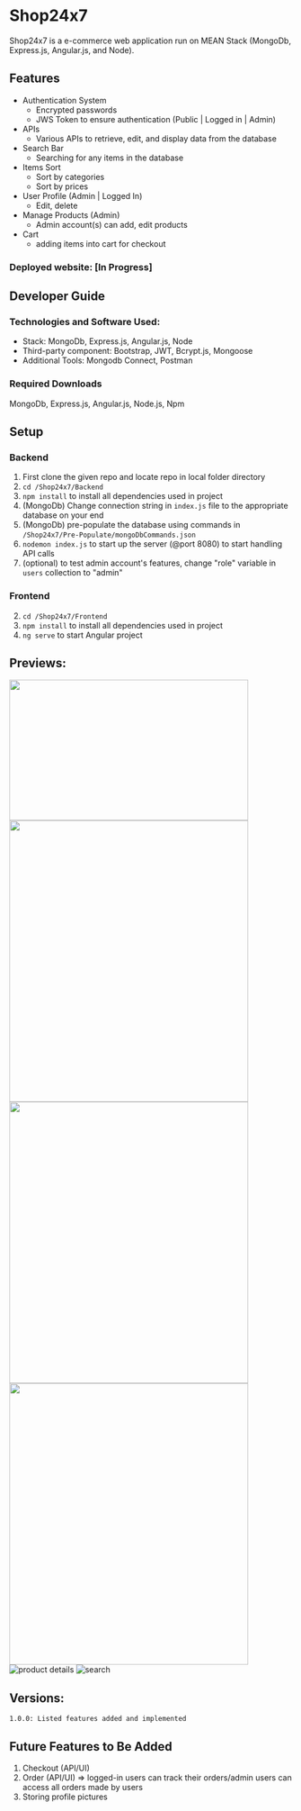 # Shop24x7

Shop24x7 is a e-commerce web application run on MEAN Stack (MongoDb, Express.js, Angular.js, and Node).

## Features

* Authentication System
  * Encrypted passwords
  * JWS Token to ensure authentication (Public | Logged in | Admin) 
* APIs
  * Various APIs to retrieve, edit, and display data from the database
* Search Bar
  * Searching for any items in the database
* Items Sort
  * Sort by categories
  * Sort by prices
* User Profile (Admin | Logged In)
  * Edit, delete 
* Manage Products (Admin)
  * Admin account(s) can add, edit products 
* Cart
  * adding items into cart for checkout 
   
### Deployed website: [In Progress]

## Developer Guide

### Technologies and Software Used:

* Stack: MongoDb, Express.js, Angular.js, Node
* Third-party component: Bootstrap, JWT, Bcrypt.js, Mongoose
* Additional Tools: Mongodb Connect, Postman

### Required Downloads

MongoDb, Express.js, Angular.js, Node.js, Npm

## Setup 

### Backend
1. First clone the given repo and locate repo in local folder directory
2. `cd /Shop24x7/Backend`
3. `npm install` to install all dependencies used in project
4. (MongoDb) Change connection string in `index.js` file to the appropriate database on your end
5. (MongoDb) pre-populate the database using commands in `/Shop24x7/Pre-Populate/mongoDbCommands.json` 
6. `nodemon index.js` to start up the server (@port 8080) to start handling API calls
7. (optional) to test admin account's features, change "role" variable in `users` collection to "admin"

### Frontend
2. `cd /Shop24x7/Frontend`
3. `npm install` to install all dependencies used in project
5. `ng serve` to start Angular project

## Previews:
<img src="https://user-images.githubusercontent.com/44854519/146817481-391c33c3-b161-42c0-bff9-64dc61b9a445.png" height="250" width="425"/> <img src="https://user-images.githubusercontent.com/44854519/146817516-0bcdffd4-34bf-40c6-b250-089f4e3fb412.png" height="500" width="425"/> 
<img src="https://user-images.githubusercontent.com/44854519/146817522-9cb56fa4-18ed-4729-8f78-57b6d54850e4.png" height="500" width="425"/> <img src="https://user-images.githubusercontent.com/44854519/146817525-9e648693-d64f-46ae-9517-fcd463007553.png" height="500" width="425"/> 
![product details](https://user-images.githubusercontent.com/44854519/146817522-9cb56fa4-18ed-4729-8f78-57b6d54850e4.png)
![search](https://user-images.githubusercontent.com/44854519/146817525-9e648693-d64f-46ae-9517-fcd463007553.png)

## Versions:
    1.0.0: Listed features added and implemented
    
## Future Features to Be Added
1. Checkout (API/UI)
2. Order (API/UI) => logged-in users can track their orders/admin users can access all orders made by users
3. Storing profile pictures
    
